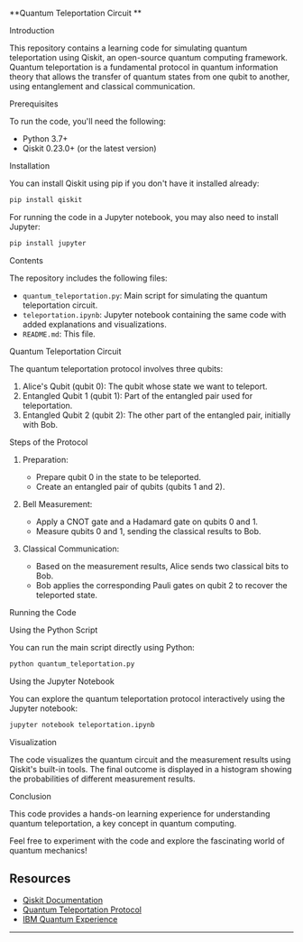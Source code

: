 **Quantum Teleportation Circuit **

Introduction

This repository contains a learning code for simulating quantum teleportation using Qiskit, an open-source quantum computing framework. Quantum teleportation is a fundamental protocol in quantum information theory that allows the transfer of quantum states from one qubit to another, using entanglement and classical communication.

Prerequisites

To run the code, you'll need the following:
- Python 3.7+
- Qiskit 0.23.0+ (or the latest version)

Installation

You can install Qiskit using pip if you don't have it installed already:

```bash
pip install qiskit
```

For running the code in a Jupyter notebook, you may also need to install Jupyter:

```bash
pip install jupyter
```

Contents

The repository includes the following files:
- `quantum_teleportation.py`: Main script for simulating the quantum teleportation circuit.
- `teleportation.ipynb`: Jupyter notebook containing the same code with added explanations and visualizations.
- `README.md`: This file.

Quantum Teleportation Circuit

The quantum teleportation protocol involves three qubits:
1. Alice's Qubit (qubit 0): The qubit whose state we want to teleport.
2. Entangled Qubit 1 (qubit 1): Part of the entangled pair used for teleportation.
3. Entangled Qubit 2 (qubit 2): The other part of the entangled pair, initially with Bob.

Steps of the Protocol

1. Preparation:
   - Prepare qubit 0 in the state to be teleported.
   - Create an entangled pair of qubits (qubits 1 and 2).

2. Bell Measurement:
   - Apply a CNOT gate and a Hadamard gate on qubits 0 and 1.
   - Measure qubits 0 and 1, sending the classical results to Bob.

3. Classical Communication:
   - Based on the measurement results, Alice sends two classical bits to Bob.
   - Bob applies the corresponding Pauli gates on qubit 2 to recover the teleported state.

Running the Code

Using the Python Script

You can run the main script directly using Python:

```bash
python quantum_teleportation.py
```

Using the Jupyter Notebook

You can explore the quantum teleportation protocol interactively using the Jupyter notebook:

```bash
jupyter notebook teleportation.ipynb
```

Visualization

The code visualizes the quantum circuit and the measurement results using Qiskit's built-in tools. The final outcome is displayed in a histogram showing the probabilities of different measurement results.

Conclusion

This code provides a hands-on learning experience for understanding quantum teleportation, a key concept in quantum computing.

Feel free to experiment with the code and explore the fascinating world of quantum mechanics!

## Resources

- [Qiskit Documentation](https://qiskit.org/documentation/)
- [Quantum Teleportation Protocol](https://qiskit.org/textbook/ch-algorithms/teleportation.html)
- [IBM Quantum Experience](https://quantum-computing.ibm.com/)

---
